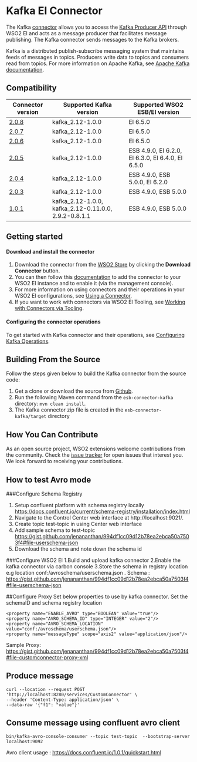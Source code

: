 # Kafka EI Connector

The Kafka [connector](https://docs.wso2.com/display/EI650/Working+with+Connectors) allows you to access the [Kafka 
Producer API](http://kafka.apache.org/documentation.html#producerapi) through WSO2 EI and acts as a message producer 
that facilitates message publishing. The Kafka connector sends messages to the Kafka brokers. 

Kafka is a distributed publish-subscribe messaging system that maintains feeds of messages in topics. Producers write
data to topics and consumers read from topics. For more information on Apache Kafka, see [Apache Kafka documentation](http://kafka.apache.org/documentation.html). 



## Compatibility

| Connector version | Supported Kafka version | Supported WSO2 ESB/EI version |
| ------------- | ---------------|------------- |
| [2.0.8](https://github.com/wso2-extensions/esb-connector-kafka/tree/org.wso2.carbon.connector.kafkaTransport-2.0.8) | kafka_2.12-1.0.0 | EI 6.5.0   |
| [2.0.7](https://github.com/wso2-extensions/esb-connector-kafka/tree/org.wso2.carbon.connector.kafkaTransport-2.0.7) | kafka_2.12-1.0.0 | EI 6.5.0   |
| [2.0.6](https://github.com/wso2-extensions/esb-connector-kafka/tree/org.wso2.carbon.connector.kafkaTransport-2.0.6) | kafka_2.12-1.0.0 | EI 6.5.0   |
| [2.0.5](https://github.com/wso2-extensions/esb-connector-kafka/tree/org.wso2.carbon.connector.kafkaTransport-2.0.5) | kafka_2.12-1.0.0 |ESB 4.9.0, EI 6.2.0, EI 6.3.0, EI 6.4.0, EI 6.5.0   |
| [2.0.4](https://github.com/wso2-extensions/esb-connector-kafka/tree/org.wso2.carbon.connector.kafkaTransport-2.0.4) | kafka_2.12-1.0.0 |ESB 4.9.0, ESB 5.0.0, EI 6.2.0   |
| [2.0.3](https://github.com/wso2-extensions/esb-connector-kafka/tree/org.wso2.carbon.connector.kafkaTransport-2.0.3) | kafka_2.12-1.0.0|ESB 4.9.0, ESB 5.0.0   |
| [1.0.1](https://github.com/wso2-extensions/esb-connector-kafka/tree/org.wso2.carbon.connector.kafkaTransport-1.0.1) | kafka_2.12-1.0.0, kafka_2.12-0.11.0.0, 2.9.2-0.8.1.1 |ESB 4.9.0, ESB 5.0.0    |

## Getting started

#### Download and install the connector

1. Download the connector from the [WSO2 Store](https://store.wso2.com/store/assets/esbconnector/details/3fcaf309-1a69-4edf-870a-882bb76fdaa1) by clicking the **Download Connector** button.
2. You can then follow this [documentation](https://docs.wso2.com/display/EI650/Working+with+Connectors+via+the+Management+Console) to add the connector to your WSO2 EI instance and to enable it (via the management console).
3. For more information on using connectors and their operations in your WSO2 EI configurations, see [Using a Connector](https://docs.wso2.com/display/EI650/Using+a+Connector).
4. If you want to work with connectors via WSO2 EI Tooling, see [Working with Connectors via Tooling](https://docs.wso2.com/display/EI650/Working+with+Connectors+via+Tooling).

#### Configuring the connector operations

To get started with Kafka connector and their operations, see [Configuring Kafka Operations](docs/config.md).

## Building From the Source

Follow the steps given below to build the Kafka connector from the source code:

1. Get a clone or download the source from [Github](https://github.com/wso2-extensions/esb-connector-kafka).
2. Run the following Maven command from the `esb-connector-kafka` directory: `mvn clean install`.
3. The Kafka connector zip file is created in the `esb-connector-kafka/target` directory

## How You Can Contribute

As an open source project, WSO2 extensions welcome contributions from the community.
Check the [issue tracker](https://github.com/wso2-extensions/esb-connector-kafka/issues) for open issues that interest you. We look forward to receiving your contributions.


## How to test Avro mode
###Configure Schema Registry
1. Setup confluent platform with schema registry locally https://docs.confluent.io/current/schema-registry/installation/index.html
2. Navigate to the Control Center web interface at http://localhost:9021/.
3. Create topic test-topic in using Center web interface
4. Add sample schema to test-topic https://gist.github.com/jenananthan/994df1cc09d12b78ea2ebca50a7503f4#file-userschema-json
5. Download the schema and note down the schema id

###Configure WSO2 EI
1.Build and upload kafka connector
2.Enable the kafka connector via carbon console
3.Store the schema in registry location
e.g location conf:/avroschema/userschema.json
. Schema : https://gist.github.com/jenananthan/994df1cc09d12b78ea2ebca50a7503f4#file-userschema-json

##Configure Proxy
Set below properties to use by kafka connector. Set the schemaID and schema registry location
```
<property name="ENABLE_AVRO" type="BOOLEAN" value="true"/>
<property name="AVRO_SCHEMA_ID" type="INTEGER" value="2"/>
<property name="AVRO_SCHEMA_LOCATION" value="conf:/avroschema/userschema.json"/>
<property name="messageType" scope="axis2" value="application/json"/>
```
Sample Proxy: https://gist.github.com/jenananthan/994df1cc09d12b78ea2ebca50a7503f4#file-customconnector-proxy-xml
## Produce message
```
curl --location --request POST 'http://localhost:8280/services/CustomConnector' \
--header 'Content-Type: application/json' \
--data-raw '{"f1": "value"}'
```

## Consume message using confluent avro client
```
bin/kafka-avro-console-consumer --topic test-topic  --bootstrap-server localhost:9092
```

Avro client usage : https://docs.confluent.io/1.0.1/quickstart.html